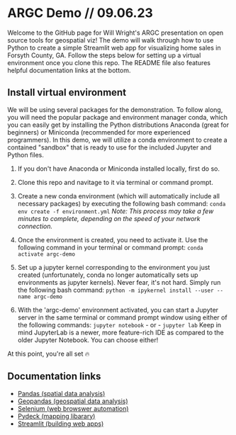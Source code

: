 # ARGC Demo // 09.06.23

Welcome to the GitHub page for Will Wright's ARGC presentation on open source tools for geospatial viz! The demo will walk through how to use Python to create a simple Streamlit web app for visualizing home sales in Forsyth County, GA. Follow the steps below for setting up a virtual environment once you clone this repo. The README file also features helpful documentation links at the bottom.

## Install virtual environment

We will be using several packages for the demonstration. To follow along, you will need the popular package and environment manager conda, which you can easily get by installing the Python distributions Anaconda (great for beginners) or Miniconda (recommended for more experienced programmers). In this demo, we will utilize a conda environment to create a contained "sandbox" that is ready to use for the included Jupyter and Python files.

1) If you don't have Anaconda or Miniconda installed locally, first do so.
2) Clone this repo and navitage to it via terminal or command prompt.
3) Create a new conda environment (which will automatically include all necessary packages) by executing the following bash command:
`conda env create -f environment.yml` <em>Note: This process may take a few minutes to complete, depending on the speed of your network connection.</em> 

4) Once the environment is created, you need to activate it. Use the following command in your terminal or command prompt:
`conda activate argc-demo`

5) Set up a jupyter kernel corresponding to the environment you just created (unfortunately, conda no longer automatically sets up environments as jupyter kernels). Never fear, it's not hard. Simply run the following bash command:
`python -m ipykernel install --user --name argc-demo`

6) With the 'argc-demo' environment activated, you can start a Jupyter server in the same terminal or command prompt window using either of the following commands:
`jupyter notebook` - or - `jupyter lab` Keep in mind JupyterLab is a newer, more feature-rich IDE as compared to the older Jupyter Notebook. You can choose either!  

At this point, you're all set 🔥

## Documentation links
 - <a href="https://pandas.pydata.org/docs/index.html">Pandas (spatial data analysis)</a>
 - <a href="https://geopandas.org/en/stable/">Geopandas (geospatial data analysis)</a>
 - <a href="https://selenium-python.readthedocs.io/index.html">Selenium (web browswer automation)</a>
 - <a href="https://pydeck.gl/">Pydeck (mapping libarary)</a>
 - <a href="https://streamlit.io/">Streamlit (building web apps)</a>
